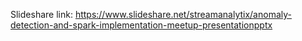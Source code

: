 Slideshare link:
https://www.slideshare.net/streamanalytix/anomaly-detection-and-spark-implementation-meetup-presentationpptx
